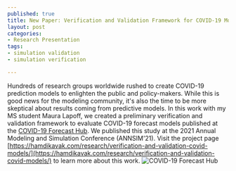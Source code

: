 ```yaml
--- 
published: true
title: New Paper: Verification and Validation Framework for COVID-19 Models 
layout: post
categories: 
- Research Presentation
tags:
- simulation validation
- simulation verification

---
```


Hundreds of research groups worldwide rushed to create COVID-19 prediction models to enlighten the public and policy-makers. While this is good news for the modeling community, it's also the time to be more skeptical about results coming from predictive models. In this work with my MS student Maura Lapoff, we created a preliminary verification and validation framework to evaluate COVID-19 forecast models published at the [COVID-19 Forecast Hub](https://covid19forecasthub.org/). We published this study at the 2021 Annual Modeling and Simulation Conference (ANNSIM'21).
Visit the project page [https://hamdikavak.com/research/verification-and-validation-covid-models/](https://hamdikavak.com/research/verification-and-validation-covid-models/) to learn more about this work.
![COVID-19 Forecast Hub](https://covid19forecasthub.org/images/forecast-hub-logo_DARKBLUE.png)





